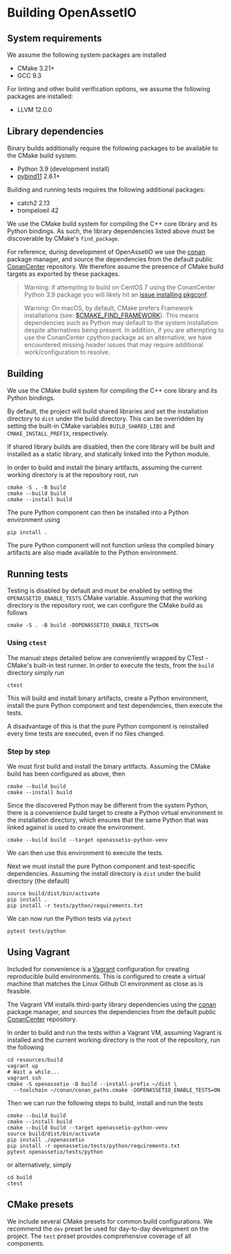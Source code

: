 # Building OpenAssetIO

## System requirements

We assume the following system packages are installed

- CMake 3.21+
- GCC 9.3

For linting and other build verification options, we assume the
following packages are installed:

- LLVM 12.0.0

## Library dependencies

Binary builds additionally require the following packages to be
available to the CMake build system.
- Python 3.9 (development install)
- [pybind11](https://pybind11.readthedocs.io/en/stable/) 2.6.1+

Building and running tests requires the following additional packages:

- catch2 2.13
- trompeloeil 42

We use the CMake build system for compiling the C++ core library and
its Python bindings. As such, the library dependencies listed above must
be discoverable by CMake's `find_package`.

For reference, during development of OpenAssetIO we use the [conan](https://conan.io/)
package manager, and source the dependencies from the default public
[ConanCenter](https://conan.io/center/) repository. We therefore assume
the presence of CMake build targets as exported by these packages.

> Warning: if attempting to build on CentOS 7 using the ConanCenter
> Python 3.9 package you will likely hit an [issue installing pkgconf](https://github.com/conan-io/conan-center-index/issues/8541).

> Warning: On macOS, by default, CMake prefers Framework installations
> (see: [$CMAKE_FIND_FRAMEWORK](https://cmake.org/cmake/help/latest/variable/CMAKE_FIND_FRAMEWORK.html)).
> This means dependencies such as Python may default to the system
> installation despite alternatives being present. In addition, if you
> are attempting to use the ConanCenter cpython package as an
> alternative, we have encountered missing header issues that may
> require additional work/configuration to resolve.

## Building

We use the CMake build system for compiling the C++ core library and
its Python bindings.

By default, the project will build shared libraries and set the
installation directory to `dist` under the build directory. This can be
overridden by setting the built-in CMake variables `BUILD_SHARED_LIBS`
and `CMAKE_INSTALL_PREFIX`, respectively.

If shared library builds are disabled, then the core library will be
built and installed as a static library, and statically linked into the
Python module.

In order to build and install the binary artifacts, assuming the current
working directory is at the repository root, run

```shell
cmake -S . -B build
cmake --build build
cmake --install build
```

The pure Python component can then be installed into a Python
environment using

```shell
pip install .
```

The pure Python component will not function unless the compiled binary
artifacts are also made available to the Python environment.

## Running tests

Testing is disabled by default and must be enabled by setting the
`OPENASSETIO_ENABLE_TESTS` CMake variable. Assuming that the working
directory is the repository root, we can configure the CMake build as
follows

```shell
cmake -S . -B build -DOPENASSETIO_ENABLE_TESTS=ON
```

### Using `ctest`

The manual steps detailed below are conveniently wrapped by CTest -
CMake's built-in test runner. In order to execute the tests,
from the `build` directory simply run

```shell
ctest
```

This will build and install binary artifacts, create a Python
environment, install the pure Python component and test dependencies,
then execute the tests.

A disadvantage of this is that the pure Python component is
reinstalled every time tests are executed, even if no files changed.

### Step by step

We must first build and install the binary artifacts. Assuming the CMake
build has been configured as above, then

```shell
cmake --build build
cmake --install build
```

Since the discovered Python may be different from the system Python,
there is a convenience build target to create a Python virtual
environment in the installation directory, which ensures that the same
Python that was linked against is used to create the environment.

```shell
cmake --build build --target openassetio-python-venv
```

We can then use this environment to execute the tests.

Next we must install the pure Python component and test-specific
dependencies. Assuming the install directory is `dist` under the
build directory (the default)

```shell
source build/dist/bin/activate
pip install .
pip install -r tests/python/requirements.txt
```

We can now run the Python tests via `pytest`

```shell
pytest tests/python
```

## Using Vagrant

Included for convenience is a [Vagrant](https://www.vagrantup.com/)
configuration for creating reproducible build environments. This is
configured to create a virtual machine that matches the Linux Github CI
environment as close as is feasible.

The Vagrant VM installs third-party library dependencies using the
[conan](https://conan.io/) package manager, and sources the dependencies
from the default public [ConanCenter](https://conan.io/center/)
repository.

In order to build and run the tests within a Vagrant VM, assuming
Vagrant is installed and the current working directory is the root of
the repository, run the following

```shell
cd resources/build
vagrant up
# Wait a while...
vagrant ssh
cmake -S openassetio -B build --install-prefix ~/dist \
  --toolchain ~/conan/conan_paths.cmake -DOPENASSETIO_ENABLE_TESTS=ON
```

Then we can run the following steps to build, install and run the tests

```shell
cmake --build build
cmake --install build
cmake --build build --target openassetio-python-venv
source build/dist/bin/activate
pip install ./openassetio
pip install -r openassetio/tests/python/requirements.txt
pytest openassetio/tests/python
```
or alternatively, simply

```shell
cd build
ctest
```

## CMake presets

We include several CMake presets for common build configurations. We
recommend the `dev` preset be used for day-to-day development on the
project. The `test` preset provides comprehensive coverage of all
components.
